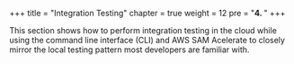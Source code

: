 +++
title = "Integration Testing"
chapter = true
weight = 12
pre = "<b>4. </b>"
+++

This section shows how to perform integration testing in the cloud while using the command line interface (CLI) and AWS SAM Acelerate to closely mirror the local testing pattern most developers are familiar with.